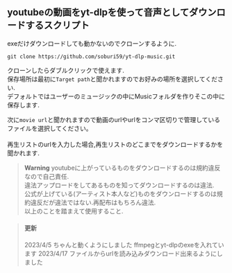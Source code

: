 ## youtubeの動画をyt-dlpを使って音声としてダウンロードするスクリプト
exeだけダウンロードしても動かないのでクローンするように.  

```
git clone https://github.com/soburi59/yt-dlp-music.git
```

クローンしたらダブルクリックで使えます.<br />
保存場所は最初に`Target path`と聞かれますのでお好みの場所を選択してください.<br />
デフォルトではユーザーのミュージックの中にMusicフォルダを作りそこの中に保存します.<br />

次に`movie url`と聞かれますので動画のurlやurlをコンマ区切りで管理しているファイルを選択してください。<br />
<br>
再生リストのurlを入力した場合,再生リストのどこまでをダウンロードするかを聞かれます.  

> **Warning**
> youtubeに上がっているものをダウンロードするのは規約違反なので自己責任.  
> 違法アップロードをしてあるものを知ってダウンロードするのは違法.  
> 公式が上げている(アーティスト本人など)ものをダウンロードするのは規約違反だが違法ではない.再配布はもちろん違法.  
> 以上のことを踏まえて使用すること.  

>#### 更新
>2023/4/5 ちゃんと動くようにしました ffmpegとyt-dlpのexeを入れています
>2023/4/17 ファイルからurlを読み込みダウンロード出来るようにしました
